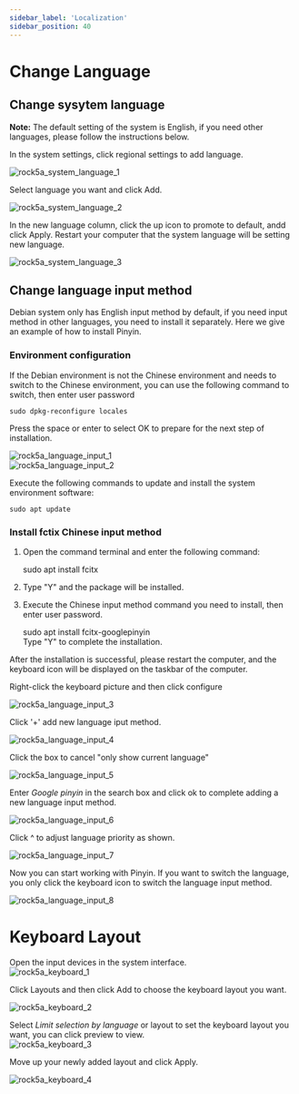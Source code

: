 ```yaml
---
sidebar_label: 'Localization'
sidebar_position: 40
---
```


# Change Language

## Change sysytem language

**Note:** The default setting of the system is English, if you need other languages, please follow the instructions below.  

In the system settings, click regional settings to add language.

![rock5a_system_language_1](/img/rock5a/rock5a_system_language_1.webp)

Select language you want and click Add.

![rock5a_system_language_2](/img/rock5a/rock5a_system_language_2.webp)

In the new language column, click the up icon to promote to default, andd click Apply. Restart your computer that the system language will be setting new language.

![rock5a_system_language_3](/img/rock5a/rock5a_system_language_3.webp)


## Change language input method
Debian system only has English input method by default, if you need input method in other languages, you need to install it separately. Here we give an example of how to install Pinyin.

### Environment configuration
If the Debian environment is not the Chinese environment and needs to switch to the Chinese environment, you can use the following command to switch, then enter user password 

    sudo dpkg-reconfigure locales  
Press the space or enter to select OK to prepare for the next step of installation.  

![rock5a_language_input_1](/img/rock5a/rock5a_language_input_1.webp)  
![rock5a_language_input_2](/img/rock5a/rock5a_language_input_2.webp)  
 
Execute the following commands to update and install the system environment software:   

    sudo apt update 

### Install fctix Chinese input method
1. Open the command terminal and enter the following command:  


    sudo apt install fcitx  
1.  Type "Y" and the package will be installed.  

2. Execute the Chinese input method command you need to install, then enter user password.  

    sudo apt install fcitx-googlepinyin   
Type "Y" to complete the installation.  

After the installation is successful, please restart the computer, and the keyboard icon will be displayed on the taskbar of the computer.

Right-click the keyboard picture and then click configure  

![rock5a_language_input_3](/img/rock5a/rock5a_language_input_3.webp)

Click '+' add new language iput method.  

![rock5a_language_input_4](/img/rock5a/rock5a_language_input_4.webp)  

Click the box to cancel "only show current language"  

![rock5a_language_input_5](/img/rock5a/rock5a_language_input_5.webp)

Enter *Google pinyin*  in the search box and click ok to complete adding a new language input method.

![rock5a_language_input_6](/img/rock5a/rock5a_language_input_6.webp)

Click ^ to adjust language priority as shown.  

![rock5a_language_input_7](/img/rock5a/rock5a_language_input_7.webp)

Now you can start working with Pinyin. If you want to switch the language, you only click the keyboard icon to switch the language input method.  

![rock5a_language_input_8](/img/rock5a/rock5a_language_input_8.webp)


# Keyboard Layout

Open the input devices in the system interface.  
![rock5a_keyboard_1](/img/rock5a/rock5a_keyboard_1.webp)

Click Layouts and then click Add to choose the keyboard layout you want.

![rock5a_keyboard_2](/img/rock5a/rock5a_keyboard_2.webp)

Select  *Limit selection by language*  or layout to set the keyboard layout you want, you can click preview to view.  
![rock5a_keyboard_3](/img/rock5a/rock5a_keyboard_3.webp)

Move up your newly added layout and click Apply.

![rock5a_keyboard_4](/img/rock5a/rock5a_keyboard_4.webp)





